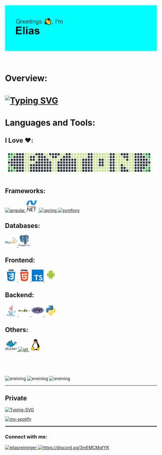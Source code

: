 <p align="center">
  <img src="https://github.com/EliasReininger/EliasReininger/blob/main/images/header.png" alt="Greetings 👋, I'm Elias"/>
</p>

<!--
<p align="center">
  <img src="https://komarev.com/ghpvc/?username=ereining&label=Profile%20views&color=0e75b6&style=flat" alt="ereining"/>
</p>

<p align="center">
  <a href="https://github.com/ryo-ma/github-profile-trophy">
    <img src="https://github-profile-trophy.vercel.app/?username=ereining&column=7" alt="ereining"/>
  </a>  
</p>
-->
<p align="left">
  <a href="https://twitter.com/" target="blank">
    <img src="https://img.shields.io/twitter/follow/?logo=twitter&style=for-the-badge" alt=""/>
  </a>
</p>

<h1>Overview:<h1/>

[![Typing SVG](https://readme-typing-svg.demolab.com?font=Roboto+Condensed&duration=2000&pause=1000&color=00DDFF&multiline=true&width=700&height=150&lines=-+%F0%9F%96%A5%EF%B8%8F+I%E2%80%99m+working+on+a+Chat;-+%F0%9F%8C%B1+I%E2%80%99m+currently+learning+Spring%2C+MySQL;-+%F0%9F%91%AF+I%E2%80%99m+looking+to+collaborate+on+my+Diploma+thesis;-+%F0%9F%92%AC+Ask+me+about+Python;-+%F0%9F%93%AB+How+to+reach+me+ereining%40htl-steyr.ac.at;-+%E2%9A%A1+Fun+fact+The+%22%3D%3D%22+in+Java+does+not+call+the+equals+Method+of+classes)](https://git.io/typing-svg)

<h1 align="left">Languages and Tools:</h1>

<h2>I Love ❤️:<h2/>
<p align="center">
    <img src="https://github.com/EliasReininger/EliasReininger/blob/main/images/Python.png" alt="Python"/>
</p>

<h2 align="left">Frameworks:</h2>
<p align="left">
  <a href="https://angular.io" target="_blank" rel="noreferrer">
      <img src="https://angular.io/assets/images/logos/angular/angular.svg" alt="angular" width="40" height="40"/>
  </a>
  <a href="https://dotnet.microsoft.com/" target="_blank" rel="noreferrer">
    <img src="https://raw.githubusercontent.com/devicons/devicon/master/icons/dot-net/dot-net-original-wordmark.svg" alt="dotnet" width="40" height="40"/>
  </a>
  <a href="https://spring.io/" target="_blank" rel="noreferrer">
    <img src="https://www.vectorlogo.zone/logos/springio/springio-icon.svg" alt="spring" width="40" height="40"/>
  </a>
  <a href="https://symfony.com" target="_blank" rel="noreferrer">
    <img src="https://symfony.com/logos/symfony_black_03.svg" alt="symfony" width="40" height="40"/>
  </a>
</p>  
<h2 align="left"> Databases:</h2>
<p align="left">
 <a href="https://www.mysql.com/" target="_blank" rel="noreferrer">
    <img src="https://raw.githubusercontent.com/devicons/devicon/master/icons/mysql/mysql-original-wordmark.svg" alt="mysql" width="40" height="40"/>
 </a>
 <a href="https://www.postgresql.org" target="_blank" rel="noreferrer">
    <img src="https://raw.githubusercontent.com/devicons/devicon/master/icons/postgresql/postgresql-original-wordmark.svg"
         alt="postgresql" width="40" height="40"/>
 </a>
</p>                                               
<h2 align="left"> Frontend:</h2>
<p align="left">
  <a href="https://www.w3schools.com/css/" target="_blank" rel="noreferrer">
    <img src="https://raw.githubusercontent.com/devicons/devicon/master/icons/css3/css3-original-wordmark.svg" alt="css3" width="40" height="40"/>
  </a>
  <a href="https://www.w3.org/html/" target="_blank" rel="noreferrer">
    <img src="https://raw.githubusercontent.com/devicons/devicon/master/icons/html5/html5-original-wordmark.svg" alt="html5" width="40" height="40"/>
  </a>
  <a href="https://www.typescriptlang.org/" target="_blank" rel="noreferrer">
    <img src="https://raw.githubusercontent.com/devicons/devicon/master/icons/typescript/typescript-original.svg" alt="typescript" width="40" height="40"/>       </a>
  <a href="https://developer.android.com" target="_blank" rel="noreferrer">
    <img src="https://raw.githubusercontent.com/devicons/devicon/master/icons/android/android-original-wordmark.svg" alt="android" width="40" height="40"/>
  </a> 
</p>
<h2 align="left"> Backend:</h2>
<p align="left">
  <a href="https://www.java.com" target="_blank" rel="noreferrer">
    <img src="https://raw.githubusercontent.com/devicons/devicon/master/icons/java/java-original.svg" alt="java" width="40" height="40"/>
  </a>
  <a href="https://nodejs.org" target="_blank" rel="noreferrer">
    <img src="https://raw.githubusercontent.com/devicons/devicon/master/icons/nodejs/nodejs-original-wordmark.svg" alt="nodejs" width="40" height="40"/>
  </a>
  <a href="https://www.php.net" target="_blank" rel="noreferrer">
    <img src="https://raw.githubusercontent.com/devicons/devicon/master/icons/php/php-original.svg" alt="php" width="40" height="40"/>
  </a>
  <a href="https://www.python.org" target="_blank" rel="noreferrer">
    <img src="https://raw.githubusercontent.com/devicons/devicon/master/icons/python/python-original.svg" alt="python" width="40" height="40"/>
  </a>
</p>
<h2 align="left">Others:</h2>
<p align="left">
  <a href="https://www.docker.com/" target="_blank" rel="noreferrer">
    <img src="https://raw.githubusercontent.com/devicons/devicon/master/icons/docker/docker-original-wordmark.svg" alt="docker" width="40" height="40"/>
  </a>
  <a href="https://git-scm.com/" target="_blank" rel="noreferrer">
    <img src="https://www.vectorlogo.zone/logos/git-scm/git-scm-icon.svg" alt="git" width="40" height="40"/>
  </a>
  <a href="https://www.linux.org/" target="_blank" rel="noreferrer">
    <img src="https://raw.githubusercontent.com/devicons/devicon/master/icons/linux/linux-original.svg" alt="linux" width="40" height="40"/>
  </a>  
</p>
  
</br>
</br>
</br>

<p>
  <img width="34%" src="https://github-readme-stats.vercel.app/api?username=ereining&show_icons=true&locale=en" alt="ereining"/>

  <img style="vertical-align: center" src="https://github-readme-stats.vercel.app/api/top-langs?username=ereining&show_icons=true&locale=en" alt="ereining"/>

  <img width="34%"  src="https://github-readme-streak-stats.herokuapp.com/?user=ereining&show_icons=true&local=en" alt="ereining"/>
</p>

<hr/>
<h2> Private </h2>

[![Typing-SVG](https://readme-typing-svg.demolab.com?font=Roboto+Condensed&duration=4000&pause=400&color=00FFFF&width=435&lines=programming;maths;physics;chemistry;musik)](https://git.io/typing-svg)

[![my-spotify](https://spotify-github-profile.vercel.app/api/view?uid=tkyb29iyc4powyrdzdrz7i7yl&cover_image=true&theme=default&show_offline=true&background_color=000000&bar_color_cover=true&bar_color=00ffff)](https://spotify-github-profile.vercel.app/api/view?uid=tkyb29iyc4powyrdzdrz7i7yl&redirect=true)


<hr style="border:1px dotted #bbb !important;"/>

<h3 align="left">Connect with me:</h3>
<p align="left">
    <a href="https://instagram.com/eliasreininger" target="blank">
      <img src="https://raw.githubusercontent.com/rahuldkjain/github-profile-readme-generator/master/src/images/icons/Social/instagram.svg"
       alt="eliasreininger" height="30" width="40"/>
    </a>
    <a href="https://discord.gg/https://discord.gg/3mEMCMqfYK" target="blank">
      <img src="https://raw.githubusercontent.com/rahuldkjain/github-profile-readme-generator/master/src/images/icons/Social/discord.svg"
       alt="https://discord.gg/3mEMCMqfYK" height="30" width="40"/>
    </a>
</p>


<br/>
<br/>
<br/>


